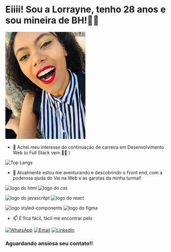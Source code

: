 # Eiiii! Sou a Lorrayne, tenho 28 anos e sou mineira de BH!✌🏾
  
<picture>
 <source media="(prefers-color-scheme: dark)" srcset="https://github.com/lolimamota/lolimamota/blob/main/perfil%202.jpg" width="250px">
 <source media="(prefers-color-scheme: light)" srcset="https://github.com/lolimamota/lolimamota/blob/main/perfil%202.jpg" width="250px">
 <img alt="A imagem apresenta a Lorrayne com batom vermelho e a sombra amarela. Ela é negra e tem cabelos cacheados" src="https://github.com/lolimamota/lolimamota/blob/main/perfil%202.jpg" width="250px">
</picture>

- 👀 Achei meu interesse de continuação de carreira em Desenvolvimento Web (o Full Stack vem 🙌🏻 )
<p></p>

<!--[Lo Lima Mota GitHub stats](https://github-readme-stats.vercel.app/api?username=lolimamota&show_icons=true&theme=synthwave)-->
![Top Langs](https://github-readme-stats.vercel.app/api/top-langs/?username=lolimamota&layout=compact)

- 🌱 Atualmente estou me aventurando e descobrindo o Front end, com a poderosa ajuda do Vai na Web e as garotas da minha turma!!
<div>
<img src="https://img.shields.io/badge/HTML5-E34F26?style=for-the-badge&logo=html5&logoColor=white" alt="logo do html">
<img src="https://img.shields.io/badge/CSS3-1572B6?style=for-the-badge&logo=css3&logoColor=white" alt="logo do css"><p></p>
<img src="https://img.shields.io/badge/javascript-%23323330.svg?style=for-the-badge&logo=javascript&logoColor=%23F7DF1E" alt="logo do javascritpt">
<img src="https://img.shields.io/badge/react-%2320232a.svg?style=for-the-badge&logo=react&logoColor=%2361DAFB" alt="logo do react"><p></p>
<img src="https://img.shields.io/badge/styled--components-DB7093?style=for-the-badge&logo=styled-components&logoColor=white" alt="logo styled-components">
<img src="https://img.shields.io/badge/figma-%23F24E1E.svg?style=for-the-badge&logo=figma&logoColor=white" alt="logo do figma">  
</div>


<p></p>

- 📫 E fica fácil, fácil me encontrar pelo

[![WhatsApp](https://img.shields.io/badge/WhatsApp-25D366?style=for-the-badge&logo=whatsapp&logoColor=white)](https://wa.me/+5531992539210)
[![Email](https://img.shields.io/badge/Gmail-D14836?style=for-the-badge&logo=gmail&logoColor=white)](mailto:contatealo@gmail.com)
[![LinkedIn](https://img.shields.io/badge/LinkedIn-0077B5?style=for-the-badge&logo=linkedin&logoColor=white)](https://www.linkedin.com/in/lorraynelimamota/)

### Aguardando ansiosa seu contato!!

<!---
lolimamota/lolimamota is a ✨ special ✨ repository because its `README.md` (this file) appears on your GitHub profile.
You can click the Preview link to take a look at your changes.
--->
